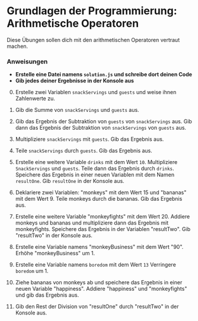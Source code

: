 # Grundlagen der Programmierung: Arithmetische Operatoren
Diese Übungen sollen dich mit den arithmetischen Operatoren vertraut machen.

### Anweisungen
- **Erstelle eine Datei namens `solution.js` und schreibe dort deinen Code**
- **Gib jedes deiner Ergebnisse in der Konsole aus**

0. Erstelle zwei Variablen `snackServings` und `guests` und weise ihnen Zahlenwerte zu.

1. Gib die Summe von `snackServings` und `guests` aus.

2. Gib das Ergebnis der Subtraktion von `guests` von `snackServings` aus. Gib dann das Ergebnis der Subtraktion von `snackServings` von `guests` aus.

3. Multipliziere `snackServings` mit `guests`. Gib das Ergebnis aus.

4. Teile `snackServings` durch `guests`. Gib das Ergebnis aus.

5. Erstelle eine weitere Variable `drinks` mit dem Wert `10`. Multipliziere `SnackServings` und `guests`. Teile dann das Ergebnis durch `drinks`. Speichere das Ergebnis in einer neuen Variablen mit dem Namen `resultOne`. Gib `resultOne` in der Konsole aus.

6. Deklariere zwei Variablen: "monkeys" mit dem Wert 15 und "bananas" mit dem Wert 9. Teile monkeys durch die bananas. Gib das Ergebnis aus.

7. Erstelle eine weitere Variable "monkeyfights" mit dem Wert 20. Addiere monkeys und bananas und multipliziere dann das Ergebnis mit monkeyfights. Speichere das Ergebnis in der Variablen "resultTwo".  Gib "resultTwo" in der Konsole aus.

8. Erstelle eine Variable namens "monkeyBusiness" mit dem Wert "90". Erhöhe "monkeyBusiness" um 1.

9. Erstelle eine Variable namens `boredom` mit dem Wert `13` Verringere `boredom` um 1.

10. Ziehe bananas von monkeys ab und speichere das Ergebnis in einer neuen Variable "happiness". Addiere "happiness" und "monkeyfights" und gib das Ergebnis aus.

11. Gib den Rest der Division von "resultOne" durch "resultTwo" in der Konsole aus.
